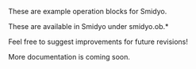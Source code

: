 These are example operation blocks for Smidyo.

These are available in Smidyo under smidyo.ob.*

Feel free to suggest improvements for future revisions!

More documentation is coming soon.